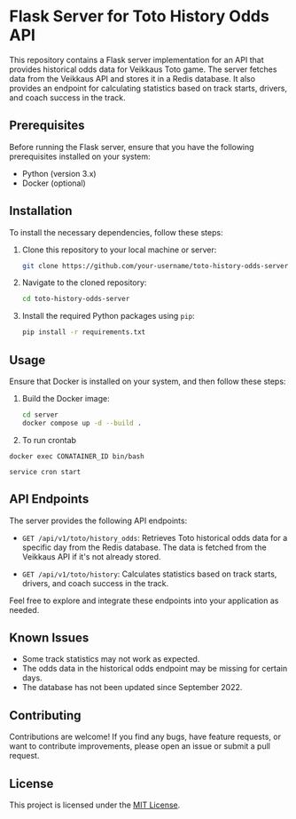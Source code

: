 # Flask Server for Toto History Odds API

This repository contains a Flask server implementation for an API that provides historical odds data for Veikkaus Toto game. The server fetches data from the Veikkaus API and stores it in a Redis database. It also provides an endpoint for calculating statistics based on track starts, drivers, and coach success in the track.

## Prerequisites

Before running the Flask server, ensure that you have the following prerequisites installed on your system:

- Python (version 3.x)
- Docker (optional)

## Installation

To install the necessary dependencies, follow these steps:

1. Clone this repository to your local machine or server:

   ```bash
   git clone https://github.com/your-username/toto-history-odds-server.git
   ```

2. Navigate to the cloned repository:

   ```bash
   cd toto-history-odds-server
   ```

3. Install the required Python packages using `pip`:

   ```bash
   pip install -r requirements.txt
   ```



## Usage

Ensure that Docker is installed on your system, and then follow these steps:

1. Build the Docker image:

   ```bash
   cd server
   docker compose up -d --build .
   ```
2. To run crontab
```
docker exec CONATAINER_ID bin/bash

service cron start
```


## API Endpoints

The server provides the following API endpoints:

- `GET /api/v1/toto/history_odds`: Retrieves Toto historical odds data for a specific day from the Redis database. The data is fetched from the Veikkaus API if it's not already stored.

- `GET /api/v1/toto/history`: Calculates statistics based on track starts, drivers, and coach success in the track.

Feel free to explore and integrate these endpoints into your application as needed.



## Known Issues

- Some track statistics may not work as expected.
- The odds data in the historical odds endpoint may be missing for certain days.
- The database has not been updated since September 2022.

## Contributing

Contributions are welcome! If you find any bugs, have feature requests, or want to contribute improvements, please open an issue or submit a pull request.

## License

This project is licensed under the [MIT License](LICENSE).
